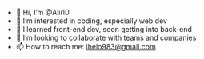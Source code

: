 - 👋 Hi, I’m @Alii10
- 👀 I’m interested in coding, especially web dev
- 🌱 I learned front-end dev, soon getting into back-end
- 💞️ I’m looking to collaborate with teams and companies
- 📫 How to reach me: ihelo983@gmail.com

<!---
Alii10/Alii10 is a ✨ special ✨ repository because its `README.md` (this file) appears on your GitHub profile.
You can click the Preview link to take a look at your changes.
--->
